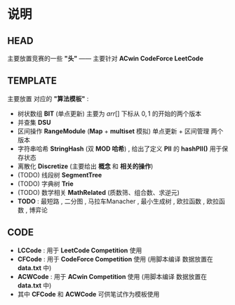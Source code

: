# 说明

## HEAD

主要放置竞赛的一些 **"头"** —— 主要针对 **ACwin CodeForce LeetCode**

## TEMPLATE

主要放置 对应的 **"算法模板"** :

- 树状数组 **BIT**  (单点更新) 主要为 $arr[]$ 下标从 $0,1$ 的开始的两个版本
- 并查集 **DSU**
- 区间操作 **RangeModule**  (**Map** + **multiset** 模拟) 单点更新 + 区间管理 两个版本
- 字符串哈希 **StringHash** (双 **MOD 哈希**) , 给出了定义 **PII** 的 **hashPII()** 用于保存状态
- 离散化 **Discretize** (主要给出 **概念** 和 **相关的操作**)
- (TODO) 线段树 **SegmentTree**
- (TODO) 字典树 **Trie**
- (TODO) 数学相关 **MathRelated** (质数筛、组合数、求逆元)
- **TODO** : 最短路 , 二分图 , 马拉车Manacher , 最小生成树 , 欧拉函数 , 欧拉函数 , 博弈论

## CODE

- **LCCode** : 用于 **LeetCode Competition** 使用
- **CFCode** : 用于 **CodeForce Competition** 使用 (用脚本编译 数据放置在 **data.txt** 中)
- **ACWCode** : 用于 **ACwin Competition** 使用 (用脚本编译 数据放置在 **data.txt** 中)
- 其中 **CFCode** 和 **ACWCode** 可供笔试作为模板使用
